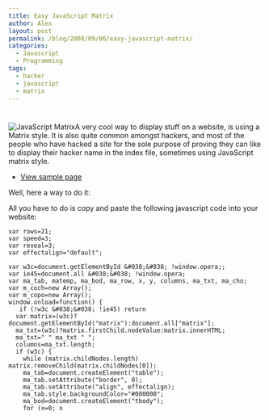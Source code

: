 ```yaml
---
title: Easy JavaScript Matrix
author: Alex
layout: post
permalink: /blog/2008/09/06/easy-javascript-matrix/
categories:
  - Javascript
  - Programming
tags:
  - hacker
  - javascript
  - matrix
---
```

# 

![JavaScript Matrix][1]A very cool way to display stuff on a website, is using a Matrix style. It is also quite common amongst hackers, and most of the people who have hacked a site for the sole purpose of proving they can like to display their hacker name in the index file, sometimes using JavaScript matrix style.

 [1]: http://urbanoalvarez.es/img/blog/js_matrix.gif

*   [View sample page][2]

 [2]: http://urbanoalvarez.es/js_matrix/

Well, here a way to do it:

All you have to do is copy and paste the following javascript code into your website:

    var rows=21;
    var speed=3;
    var reveal=3;
    var effectalign="default";
    
    var w3c=document.getElementById &#038;&#038; !window.opera;;
    var ie45=document.all &#038;&#038; !window.opera;
    var ma_tab, matemp, ma_bod, ma_row, x, y, columns, ma_txt, ma_cho;
    var m_coch=new Array();
    var m_copo=new Array();
    window.onload=function() {
       if (!w3c &#038;&#038; !ie45) return
      var matrix=(w3c)?document.getElementById("matrix"):document.all["matrix"];
      ma_txt=(w3c)?matrix.firstChild.nodeValue:matrix.innerHTML;
      ma_txt=" " ma_txt " ";
      columns=ma_txt.length;
      if (w3c) {
        while (matrix.childNodes.length) matrix.removeChild(matrix.childNodes[0]);
        ma_tab=document.createElement("table");
        ma_tab.setAttribute("border", 0);
        ma_tab.setAttribute("align", effectalign);
        ma_tab.style.backgroundColor="#000000";
        ma_bod=document.createElement("tbody");
        for (x=0; x
